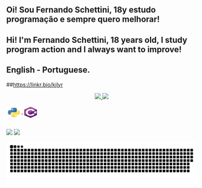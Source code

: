 ## Oi! Sou Fernando Schettini, 18y estudo programação e sempre quero melhorar!
## Hi! I'm Fernando Schettini, 18 years old, I study program action and I always want to improve!
## English - Portuguese.
##https://linkr.bio/kjlyr

<div align="center">
  <a href="https://github.com/FernandoSchett">
  <img height="180em" src="https://github-readme-stats.vercel.app/api?username=FernandoSchett&show_icons=true&theme=darcula&include_all_commits=true&count_private=true"/>
  <img height="180em" src="https://github-readme-stats.vercel.app/api/top-langs/?username=FernandoSchett&layout=compact&langs_count=7&theme=darcula"/>
</div>
<div style="display: inline_block"><br>
  <img align="center" alt="Rafa-Python" height="30" width="40" src="https://raw.githubusercontent.com/devicons/devicon/master/icons/python/python-original.svg">
  <img align="center" alt="Rafa-Csharp" height="30" width="40" src="https://raw.githubusercontent.com/devicons/devicon/master/icons/csharp/csharp-original.svg">
</div>
  
  ##
 
<div> 
  <a href="https://www.instagram.com/nandinschettini/" target="_blank"><img src="https://img.shields.io/badge/-Instagram-%23E4405F?style=for-the-badge&logo=instagram&logoColor=white" target="_blank"></a>
  <a href = "mailto:FernandoAMSchettini@gmail.com"><img src="https://img.shields.io/badge/-Gmail-%23333?style=for-the-badge&logo=gmail&logoColor=white" target="_blank"></a>
 
  ![Snake animation](https://github.com/FernandoSchett/FernandoSchett/blob/output/github-contribution-grid-snake.svg)
